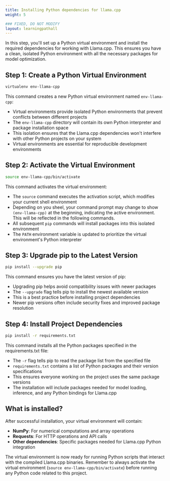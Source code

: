 ```yaml
---
title: Installing Python dependencies for llama.cpp
weight: 5

### FIXED, DO NOT MODIFY
layout: learningpathall
---
```


In this step, you'll set up a Python virtual environment and install the required dependencies for working with Llama.cpp. This ensures you have a clean, isolated Python environment with all the necessary packages for model optimization.

## Step 1: Create a Python Virtual Environment

```bash
virtualenv env-llama-cpp
```

This command creates a new Python virtual environment named `env-llama-cpp`:
- Virtual environments provide isolated Python environments that prevent conflicts between different projects
- The `env-llama-cpp` directory will contain its own Python interpreter and package installation space
- This isolation ensures that the Llama.cpp dependencies won't interfere with other Python projects on your system
- Virtual environments are essential for reproducible development environments

## Step 2: Activate the Virtual Environment

```bash
source env-llama-cpp/bin/activate
```

This command activates the virtual environment:
- The `source` command executes the activation script, which modifies your current shell environment
- Depending on you sheel, your command prompt may change to show `(env-llama-cpp)` at the beginning, indicating the active environment. This will be reflected in the following commands.
- All subsequent `pip` commands will install packages into this isolated environment
- The `PATH` environment variable is updated to prioritize the virtual environment's Python interpreter

## Step 3: Upgrade pip to the Latest Version

```bash
pip install --upgrade pip
```

This command ensures you have the latest version of pip:
- Upgrading pip helps avoid compatibility issues with newer packages
- The `--upgrade` flag tells pip to install the newest available version
- This is a best practice before installing project dependencies
- Newer pip versions often include security fixes and improved package resolution

## Step 4: Install Project Dependencies

```bash
pip install -r requirements.txt
```

This command installs all the Python packages specified in the requirements.txt file:
- The `-r` flag tells pip to read the package list from the specified file
- `requirements.txt` contains a list of Python packages and their version specifications
- This ensures everyone working on the project uses the same package versions
- The installation will include packages needed for model loading, inference, and any Python bindings for Llama.cpp

## What is installed? 

After successful installation, your virtual environment will contain:
- **NumPy**: For numerical computations and array operations
- **Requests**: For HTTP operations and API calls
- **Other dependencies**: Specific packages needed for Llama.cpp Python integration

The virtual environment is now ready for running Python scripts that interact with the compiled Llama.cpp binaries. Remember to always activate the virtual environment (`source env-llama-cpp/bin/activate`) before running any Python code related to this project.